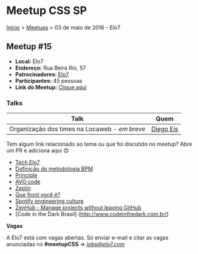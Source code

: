 Meetup CSS SP
======

[Início](../README.md) > [Meetups](../meetups.md) > 03 de maio de 2016 - Elo7

## Meetup #15

* **Local:** Elo7
* **Endereço:** Rua Beira Rio, 57
* **Patrocinadores:** [Elo7](http://www.elo7.com.br/)
* **Participantes:** 45 pessoas
* **Link do Meetup:** [Clique aqui](http://www.meetup.com/pt-BR/CSS-SP/events/230517971/)

### Talks

| Talk                                           | Quem
| ---------------------------------------------  | ------------------------------------------------------------------
| Organização dos times na Locaweb - *em breve*  | [Diego Eis](https://twitter.com/diegoeis)


Tem algum link relacionado ao tema ou que foi discutido no meetup? Abre um PR e adiciona aqui :heart_eyes:

* [Tech Elo7](http://tech.elo7.com.br/)
* [Definição de metodologia BPM](http://iprocess.com.br/bpm/definicao-de-metodologia-bpm/)
* [Principle](http://principleformac.com/)
* [AVO code](https://avocode.com/)
* [Zeplin](https://zeplin.io/)
* [Que front você é?](https://github.com/frontendbr/forum/issues/32)
* [Spotify engineering culture](https://labs.spotify.com/2014/03/27/spotify-engineering-culture-part-1/)
* [ZenHub - Manage projects without leaving GitHub](https://www.zenhub.io/)
* [Code in the Dark Brasil] (http://www.codeinthedark.com.br/)


**Vagas**

A Elo7 está com vagas abertas. Só enviar e-mail e citar as vagas anunciadas no **#meetupCSS** => *jobs@elo7.com*
